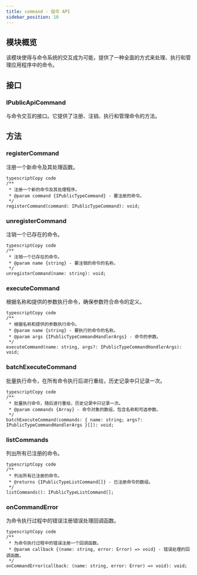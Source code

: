 ```yaml
---
title: command - 指令 API
sidebar_position: 10
---
```




## 模块概览

该模块使得与命令系统的交互成为可能，提供了一种全面的方式来处理、执行和管理应用程序中的命令。



## 接口

### IPublicApiCommand

与命令交互的接口。它提供了注册、注销、执行和管理命令的方法。



## 方法

### registerCommand

注册一个新命令及其处理函数。

```
typescriptCopy code
/**
 * 注册一个新的命令及其处理程序。
 * @param command {IPublicTypeCommand} - 要注册的命令。
 */
registerCommand(command: IPublicTypeCommand): void;
```

### unregisterCommand

注销一个已存在的命令。

```
typescriptCopy code
/**
 * 注销一个已存在的命令。
 * @param name {string} - 要注销的命令的名称。
 */
unregisterCommand(name: string): void;
```

### executeCommand

根据名称和提供的参数执行命令，确保参数符合命令的定义。

```
typescriptCopy code
/**
 * 根据名称和提供的参数执行命令。
 * @param name {string} - 要执行的命令的名称。
 * @param args {IPublicTypeCommandHandlerArgs} - 命令的参数。
 */
executeCommand(name: string, args?: IPublicTypeCommandHandlerArgs): void;
```

### batchExecuteCommand

批量执行命令，在所有命令执行后进行重绘，历史记录中只记录一次。

```
typescriptCopy code
/**
 * 批量执行命令，随后进行重绘，历史记录中只记录一次。
 * @param commands {Array} - 命令对象的数组，包含名称和可选参数。
 */
batchExecuteCommand(commands: { name: string; args?: IPublicTypeCommandHandlerArgs }[]): void;
```

### listCommands

列出所有已注册的命令。

```
typescriptCopy code
/**
 * 列出所有已注册的命令。
 * @returns {IPublicTypeListCommand[]} - 已注册命令的数组。
 */
listCommands(): IPublicTypeListCommand[];
```

### onCommandError

为命令执行过程中的错误注册错误处理回调函数。

```
typescriptCopy code
/**
 * 为命令执行过程中的错误注册一个回调函数。
 * @param callback {(name: string, error: Error) => void} - 错误处理的回调函数。
 */
onCommandError(callback: (name: string, error: Error) => void): void;
```
